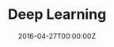 ---
title: Deep Learning
summary: "The objective of the course is to introduce students to the area of learning based on deep neural networks, commonly known as Deep Learning. The techniques used in this area have been fundamental in the latest advances in Artificial Intelligence, particularly in tasks such as natural language processing and computer vision. During the course, the student will be exposed to the theory behind Deep Learning models, will understand how they work, their possible uses, and will be able to build and train models that allow them to solve real problems."
tags:
- deep learning
- course
date: "2016-04-27T00:00:00Z"
authors:
- Jorge Pérez

# Optional external URL for project (replaces project detail page).
external_link: https://github.com/dccuchile/CC6204

image:
  caption: Photo by rawpixel on Unsplash
  focal_point: Smart

links:
url_code: https://github.com/dccuchile/CC6204
# url_pdf: ""
# url_slides: ""
url_video: https://www.youtube.com/playlist?list=PLBjZ-ginWc1e0_Dp4heHglsjJmacV_F20

# Slides (optional).
#   Associate this project with Markdown slides.
#   Simply enter your slide deck's filename without extension.
#   E.g. `slides = "example-slides"` references `content/slides/example-slides.md`.
#   Otherwise, set `slides = ""`.
slides: ""
---